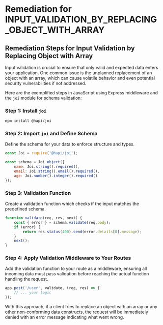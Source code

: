 # Remediation for INPUT_VALIDATION_BY_REPLACING_OBJECT_WITH_ARRAY

## Remediation Steps for Input Validation by Replacing Object with Array

Input validation is crucial to ensure that only valid and expected data enters your application. One common issue is the unplanned replacement of an object with an array, which can cause volatile behavior and even potential security vulnerabilities if not addressed.

Here are the exemplified steps in JavaScript using Express middleware and the `joi` module for schema validation:

### Step 1: Install `joi`

```bash
npm install @hapi/joi
```

### Step 2: Import `joi` and Define Schema

Define the schema for your data to enforce structure and types.

```javascript
const Joi = require('@hapi/joi');

const schema = Joi.object({
    name: Joi.string().required(),
    email: Joi.string().email().required(),
    age: Joi.number().integer().required()
});
```

### Step 3: Validation Function
Create a validation function which checks if the input matches the predefined schema.

```javascript
function validate(req, res, next) {
    const { error } = schema.validate(req.body);
    if (error) {
        return res.status(400).send(error.details[0].message);
    }
    next();
}
```

### Step 4: Apply Validation Middleware to Your Routes
Add the validation function to your route as a middleware, ensuring all incoming data must pass validation before reaching the actual function handling the request.

```javascript
app.post('/user', validate, (req, res) => {
    // ... your logic
});
```

With this approach, if a client tries to replace an object with an array or any other non-conforming data constructs, the request will be immediately denied with an error message indicating what went wrong.